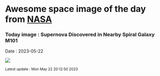 
# Awesome space image of the day from [NASA](https://api.nasa.gov/)

### Today image : Supernova Discovered in Nearby Spiral Galaxy M101
Date : 2023-05-22

![](https://apod.nasa.gov/apod/image/2305/M101Sn_Stocks_after_960.jpg)

<small>Latest update : Mon May 22 20:12:50 2023</small>
        